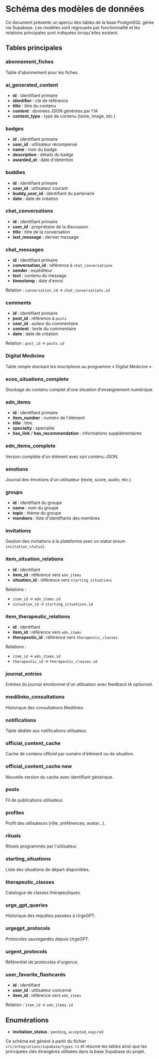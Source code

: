 # Schéma des modèles de données

Ce document présente un aperçu des tables de la base PostgreSQL gérée via Supabase. Les modèles sont regroupés par fonctionnalité et les relations principales sont indiquées lorsqu'elles existent.

## Tables principales


### abonnement_fiches
Table d'abonnement pour les fiches.

### ai_generated_content
- **id** : identifiant primaire
- **identifier** : clé de référence
- **title** : titre du contenu
- **content** : données JSON générées par l'IA
- **content_type** : type de contenu (texte, image, etc.)

### badges
- **id** : identifiant primaire
- **user_id** : utilisateur récompensé
- **name** : nom du badge
- **description** : détails du badge
- **awarded_at** : date d'obtention


### buddies
- **id** : identifiant primaire
- **user_id** : utilisateur courant
- **buddy_user_id** : identifiant du partenaire
- **date** : date de création

### chat_conversations
- **id** : identifiant primaire
- **user_id** : propriétaire de la discussion
- **title** : titre de la conversation
- **last_message** : dernier message

### chat_messages
- **id** : identifiant primaire
- **conversation_id** : référence à `chat_conversations`
- **sender** : expéditeur
- **text** : contenu du message
- **timestamp** : date d'envoi

Relation : `conversation_id` → `chat_conversations.id`

### comments
- **id** : identifiant primaire
- **post_id** : référence à `posts`
- **user_id** : auteur du commentaire
- **content** : texte du commentaire
- **date** : date de création

Relation : `post_id` → `posts.id`

### Digital Medicine
Table simple stockant les inscriptions au programme « Digital Medicine ».

### ecos_situations_complete
Stockage du contenu complet d'une situation d'enseignement numérique.

### edn_items
- **id** : identifiant primaire
- **item_number** : numéro de l'élément
- **title** : titre
- **specialty** : spécialité
- **has_link** / **has_recommendation** : informations supplémentaires

### edn_items_complete
Version complète d'un élément avec son contenu JSON.

### emotions
Journal des émotions d'un utilisateur (texte, score, audio, etc.).

### groups
- **id** : identifiant du groupe
- **name** : nom du groupe
- **topic** : thème du groupe
- **members** : liste d'identifiants des membres

### invitations
Gestion des invitations à la plateforme avec un statut (enum `invitation_status`).

### item_situation_relations
- **id** : identifiant
- **item_id** : référence vers `edn_items`
- **situation_id** : référence vers `starting_situations`

Relations :
- `item_id` → `edn_items.id`
- `situation_id` → `starting_situations.id`

### item_therapeutic_relations
- **id** : identifiant
- **item_id** : référence vers `edn_items`
- **therapeutic_id** : référence vers `therapeutic_classes`

Relations :
- `item_id` → `edn_items.id`
- `therapeutic_id` → `therapeutic_classes.id`

### journal_entries
Entrées du journal émotionnel d'un utilisateur avec feedback IA optionnel.

### medilinko_consultations
Historique des consultations Medilinko.

### notifications
Table dédiée aux notifications utilisateur.

### official_content_cache
Cache de contenu officiel par numéro d'élément ou de situation.

### official_content_cache new
Nouvelle version du cache avec identifiant générique.

### posts
Fil de publications utilisateur.

### profiles
Profil des utilisateurs (rôle, préférences, avatar...).

### rituals
Rituels programmés par l'utilisateur.

### starting_situations
Liste des situations de départ disponibles.

### therapeutic_classes
Catalogue de classes thérapeutiques.

### urge_gpt_queries
Historique des requêtes passées à UrgeGPT.

### urgegpt_protocols
Protocoles sauvegardés depuis UrgeGPT.

### urgent_protocols
Référentiel de protocoles d'urgence.

### user_favorite_flashcards
- **id** : identifiant
- **user_id** : utilisateur concerné
- **item_id** : référence vers `edn_items`

Relation : `item_id` → `edn_items.id`

## Enumérations
- **invitation_status** : `pending`, `accepted`, `expired`

Ce schéma est généré à partir du fichier `src/integrations/supabase/types.ts` et résume les tables ainsi que les principales clés étrangères utilisées dans la base Supabase du projet.
